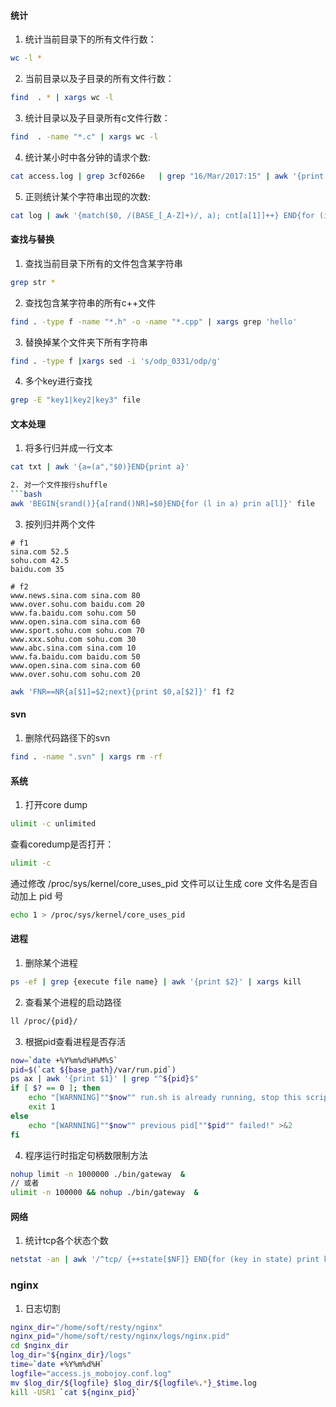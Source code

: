 <!--
author: checkking
date: 2017-02-07
title: 工作中常用的Linux命令
tags: linux
category:linux
status: publish
summary: 工作中常用的Linux命令
-->
#### 统计

1. 统计当前目录下的所有文件行数：
```bash
wc -l *
```
2. 当前目录以及子目录的所有文件行数：
```bash
find  . * | xargs wc -l
```
3. 统计目录以及子目录所有c文件行数：
```bash
find  . -name "*.c" | xargs wc -l
```

4. 统计某小时中各分钟的请求个数:
```bash
cat access.log | grep 3cf0266e   | grep "16/Mar/2017:15" | awk '{print $4}' | awk -F':' '{sum[$3]++}END{for (i in sum) print i, sum[i]}' | sort -k1
```

5. 正则统计某个字符串出现的次数:
```bash
cat log | awk '{match($0, /(BASE_[_A-Z]+)/, a); cnt[a[1]]++} END{for (i in cnt) {print i"\t"cnt[i]}}' 
```

#### 查找与替换

1. 查找当前目录下所有的文件包含某字符串
```bash
grep str *
```
2. 查找包含某字符串的所有c++文件
```bash
find . -type f -name "*.h" -o -name "*.cpp" | xargs grep 'hello'
```

3. 替换掉某个文件夹下所有字符串
```bash
find . -type f |xargs sed -i 's/odp_0331/odp/g' 
```

4. 多个key进行查找
```bash
grep -E "key1|key2|key3" file
```

#### 文本处理

1. 将多行归并成一行文本
```bash
cat txt | awk '{a=(a","$0)}END{print a}'

2. 对一个文件按行shuffle
```bash
awk 'BEGIN{srand()}{a[rand()NR]=$0}END{for (l in a) prin a[l]}' file
```

3. 按列归并两个文件

```
# f1
sina.com 52.5
sohu.com 42.5
baidu.com 35

# f2
www.news.sina.com sina.com 80
www.over.sohu.com baidu.com 20
www.fa.baidu.com sohu.com 50
www.open.sina.com sina.com 60
www.sport.sohu.com sohu.com 70
www.xxx.sohu.com sohu.com 30
www.abc.sina.com sina.com 10
www.fa.baidu.com baidu.com 50
www.open.sina.com sina.com 60
www.over.sohu.com sohu.com 20
```

```bash
awk 'FNR==NR{a[$1]=$2;next}{print $0,a[$2]}' f1 f2
```

#### svn

1. 删除代码路径下的svn
```bash
find . -name ".svn" | xargs rm -rf
```

#### 系统

1. 打开core dump
```bash
ulimit -c unlimited
```
查看coredump是否打开：
```bash
ulimit -c
```
通过修改 /proc/sys/kernel/core_uses_pid 文件可以让生成 core 文件名是否自动加上 pid 号
```bash
echo 1 > /proc/sys/kernel/core_uses_pid
```

#### 进程

1. 删除某个进程
```bash
ps -ef | grep {execute file name} | awk '{print $2}' | xargs kill 
```

2. 查看某个进程的启动路径
```bash
ll /proc/{pid}/
```

3. 根据pid查看进程是否存活
```bash
now=`date +%Y%m%d%H%M%S`
pid=$(`cat ${base_path}/var/run.pid`)
ps ax | awk '{print $1}' | grep "^${pid}$"
if [ $? == 0 ]; then
    echo "[WARNNING]""$now"" run.sh is already running, stop this script." >&2
    exit 1
else
    echo "[WARNNING]""$now"" previous pid[""$pid"" failed!" >&2
fi
```

4. 程序运行时指定句柄数限制方法
```bash
nohup limit -n 1000000 ./bin/gateway  &
// 或者
ulimit -n 100000 && nohup ./bin/gateway  &
```

#### 网络

1. 统计tcp各个状态个数
```bash
netstat -an | awk '/^tcp/ {++state[$NF]} END{for (key in state) print key,"\t",state[key]}'
```

### nginx

1. 日志切割
```bash
nginx_dir="/home/soft/resty/nginx"
nginx_pid="/home/soft/resty/nginx/logs/nginx.pid"
cd $nginx_dir 
log_dir="${nginx_dir}/logs"
time=`date +%Y%m%d%H`
logfile="access.js_mobojoy.conf.log"
mv $log_dir/${logfile} $log_dir/${logfile%.*}_$time.log
kill -USR1 `cat ${nginx_pid}`
```
